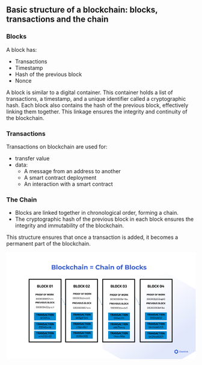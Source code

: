 ## Basic structure of a blockchain: blocks, transactions and the chain

### Blocks

A block has:

* Transactions  
* Timestamp  
* Hash of the previous block  
* Nonce

A block is similar to a digital container. This container holds a list of transactions, a timestamp, and a unique identifier called a cryptographic hash. Each block also contains the hash of the previous block, effectively linking them together. This linkage ensures the integrity and continuity of the blockchain.

### Transactions

Transactions on blockchain are used for:

* transfer value  
* data:  
  * A message from an address to another  
  * A smart contract deployment  
  * An interaction with a smart contract

### The Chain

* Blocks are linked together in chronological order, forming a chain.  
* The cryptographic hash of the previous block in each block ensures the integrity and immutability of the blockchain.

This structure ensures that once a transaction is added, it becomes a permanent part of the blockchain.

![Blockchain = Chain of Blocks](.guides/img/image1.png)

